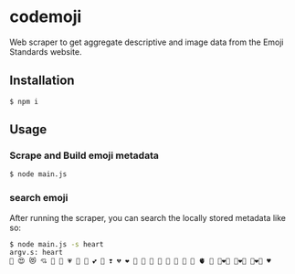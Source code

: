 # codemoji
Web scraper to get aggregate descriptive and image data from the Emoji Standards website.

## Installation
```shell
$ npm i
```

## Usage
### Scrape and Build emoji metadata
```sh
$ node main.js
```

### search emoji
After running the scraper, you can search the locally stored metadata like so:
```sh
$ node main.js -s heart
argv.s: heart
🥰 😍 😻 💘 💝 💖 💗 💓 💞 💕 💟 ❣ 💔 ❤ 🧡 💛 💚 💙 💜 🤎 🖤 🤍 🫀 💑 👩‍❤️‍👨 👨‍❤️‍👨 👩‍❤️‍👩 ♥
```